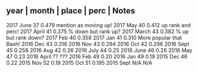   year |  month | place | perc  | Notes
---------------------------------
  2017    June    37      0.479   mention as moving up!
  2017    May     40      0.412   up rank and perc!
  2017    April   41      0.375   % down but rank up?
  2017    March   43      0.382   % up but rank down?
  2017    Feb     40      0.358
  2017    Jan     41      0.310   More popular that Bash!
  2016    Dec     43      0.316
  2016    Nov     43      0.294
  2016    Oct     42      0.296
  2016    Sept    45      0.258
  2016    Aug     42      0.26
  2016    July    44      0.25
  2016    June    46      0.26
  2016    May     47      0.23
  2016    April   ??      ???
  2016    Feb     49      0.20
  2016    Jan     49      0.19
  2015    Dec     46      0.22
  2015    Nov     52      0.19
  2015    Oct     51      0.195
  2015    Sept    N/A     N/A

